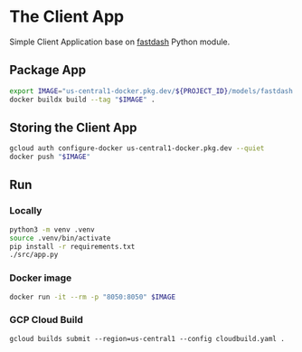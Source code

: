 # The Client App

Simple Client Application base on [fastdash](https://fastdash.app/) Python module.

## Package App

```bash
export IMAGE="us-central1-docker.pkg.dev/${PROJECT_ID}/models/fastdash:latest"
docker buildx build --tag "$IMAGE" .
```

## Storing the Client App

```bash
gcloud auth configure-docker us-central1-docker.pkg.dev --quiet
docker push "$IMAGE"
```

## Run

### Locally

```bash
python3 -m venv .venv
source .venv/bin/activate
pip install -r requirements.txt
./src/app.py
```

### Docker image

```bash
docker run -it --rm -p "8050:8050" $IMAGE
```

### GCP Cloud Build

```shell
gcloud builds submit --region=us-central1 --config cloudbuild.yaml .
```
